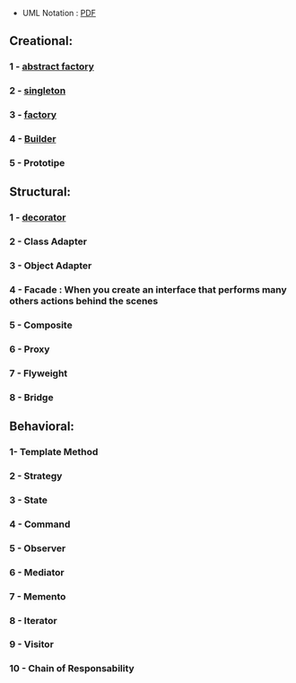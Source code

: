  - UML Notation : [PDF](https://github.com/antosoa/design-pattern/blob/master/DesignPattern/Untitled%20Diagram.pdf) 


## Creational: 

### 1 - [abstract factory](https://github.com/antosoa/design-pattern/tree/master/DesignPattern/src/abstractfactorydesign)
### 2 - [singleton](https://github.com/antosoa/design-pattern/tree/master/DesignPattern/src/singleton)
### 3 - [factory](https://github.com/antosoa/design-pattern/tree/master/DesignPattern/src/factory)
### 4 - [Builder](https://github.com/antosoa/design-pattern/tree/master/DesignPattern/src/builder)
### 5 - Prototipe

## Structural:

### 1 - [decorator](https://github.com/antosoa/design-pattern/tree/master/DesignPattern/src/decorator)
### 2 - Class Adapter 
### 3 - Object Adapter
### 4 - Facade : When you create an interface that performs many others actions behind the scenes
### 5 - Composite  
### 6 - Proxy  
### 7 - Flyweight  
### 8 - Bridge  

## Behavioral: 

###  1- Template Method 
###  2 - Strategy 
###  3 - State 
###  4 - Command  
###  5 - Observer 
###  6 - Mediator 
###  7 - Memento 
###  8 - Iterator
###  9 - Visitor
###  10 - Chain of Responsability
